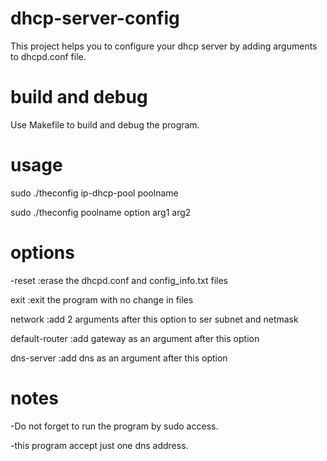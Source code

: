 # dhcp-server-config
This project helps you to configure your dhcp server by adding arguments to dhcpd.conf file.

# build and debug

Use Makefile to build and debug the program.

# usage
sudo ./theconfig ip-dhcp-pool poolname

sudo ./theconfig poolname option arg1 arg2

# options
-reset          :erase the dhcpd.conf and config_info.txt files


exit            :exit the program with no change in files


network         :add 2 arguments after this option to ser subnet and netmask


default-router  :add gateway as an argument after this option


dns-server      :add dns as an argument after this option 

# notes
 -Do not forget to run the program by sudo access.

-this program accept just one dns address.
